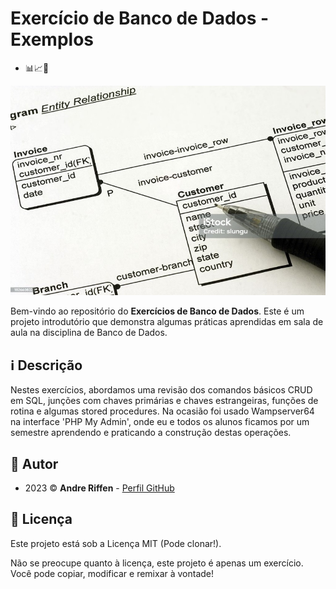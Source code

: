 # Exercício de Banco de Dados - Exemplos

- 📊📈💾

![Imagem de Banco de Dados](https://raw.githubusercontent.com/andreriffen/relational-sql/main/sql.jpg)

Bem-vindo ao repositório do **Exercícios de Banco de Dados**. Este é um projeto introdutório que demonstra algumas práticas aprendidas em sala de aula na disciplina de Banco de Dados.

## ℹ️ Descrição

Nestes exercícios, abordamos uma revisão dos comandos básicos CRUD em SQL, junções com chaves primárias e chaves estrangeiras, funções de rotina e algumas stored procedures. Na ocasião foi usado Wampserver64 na interface 'PHP My Admin', onde eu e todos os alunos ficamos por um semestre aprendendo e praticando a construção destas operações.

## 📜 Autor

- 2023 ©️ **Andre Riffen** - [Perfil GitHub](https://github.com/andreriffen)

## 📄 Licença

Este projeto está sob a Licença MIT (Pode clonar!).

Não se preocupe quanto à licença, este projeto é apenas um exercício. Você pode copiar, modificar e remixar à vontade!

